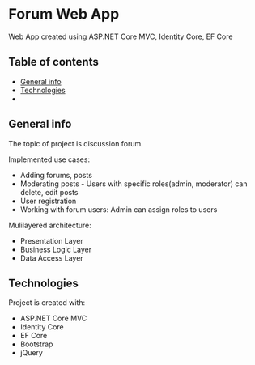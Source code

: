 # Forum Web App 
Web App created using ASP.NET Core MVC, Identity Core, EF Core

## Table of contents
* [General info](#general-info)
* [Technologies](#technologies)
* 

## General info
The topic of project is discussion forum. 

Implemented use cases:
* Adding forums, posts
* Moderating posts - Users with specific roles(admin, moderator) can delete, edit posts
* User registration
* Working with forum users: Admin can assign roles to users 

Mulilayered architecture:
* Presentation Layer
* Business Logic Layer
* Data Access Layer

## Technologies
Project is created with: 
* ASP.NET Core MVC
* Identity Core
* EF Core
* Bootstrap
* jQuery

